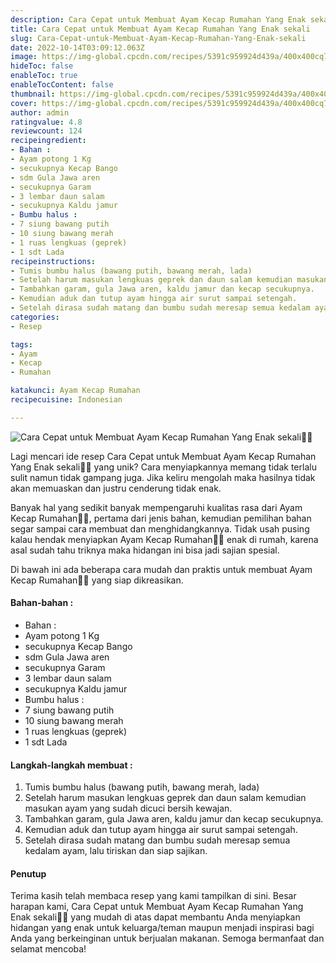 ```yaml
---
description: Cara Cepat untuk Membuat Ayam Kecap Rumahan Yang Enak sekali"
title: Cara Cepat untuk Membuat Ayam Kecap Rumahan Yang Enak sekali
slug: Cara-Cepat-untuk-Membuat-Ayam-Kecap-Rumahan-Yang-Enak-sekali
date: 2022-10-14T03:09:12.063Z
image: https://img-global.cpcdn.com/recipes/5391c959924d439a/400x400cq70/photo.jpg
hideToc: false
enableToc: true
enableTocContent: false
thumbnail: https://img-global.cpcdn.com/recipes/5391c959924d439a/400x400cq70/photo.jpg
cover: https://img-global.cpcdn.com/recipes/5391c959924d439a/400x400cq70/photo.jpg
author: admin
ratingvalue: 4.8
reviewcount: 124
recipeingredient:
- Bahan :
- Ayam potong 1 Kg
- secukupnya Kecap Bango
- sdm Gula Jawa aren
- secukupnya Garam
- 3 lembar daun salam
- secukupnya Kaldu jamur
- Bumbu halus :
- 7 siung bawang putih
- 10 siung bawang merah
- 1 ruas lengkuas (geprek)
- 1 sdt Lada
recipeinstructions:
- Tumis bumbu halus (bawang putih, bawang merah, lada)
- Setelah harum masukan lengkuas geprek dan daun salam kemudian masukan ayam yang sudah dicuci bersih kewajan.
- Tambahkan garam, gula Jawa aren, kaldu jamur dan kecap secukupnya.
- Kemudian aduk dan tutup ayam hingga air surut sampai setengah.
- Setelah dirasa sudah matang dan bumbu sudah meresap semua kedalam ayam, lalu tiriskan dan siap sajikan.
categories:
- Resep

tags:
- Ayam
- Kecap
- Rumahan

katakunci: Ayam Kecap Rumahan
recipecuisine: Indonesian

---
```


![Cara Cepat untuk Membuat Ayam Kecap Rumahan Yang Enak sekali👩‍🍳](https://img-global.cpcdn.com/recipes/5391c959924d439a/400x400cq70/photo.jpg)

Lagi mencari ide resep Cara Cepat untuk Membuat Ayam Kecap Rumahan Yang Enak sekali👩‍🍳 yang unik? Cara menyiapkannya memang tidak terlalu sulit namun tidak gampang juga. Jika keliru mengolah maka hasilnya tidak akan memuaskan dan justru cenderung tidak enak.

Banyak hal yang sedikit banyak mempengaruhi kualitas rasa dari Ayam Kecap Rumahan👩‍🍳, pertama dari jenis bahan, kemudian pemilihan bahan segar sampai cara membuat dan menghidangkannya. Tidak usah pusing kalau hendak menyiapkan Ayam Kecap Rumahan👩‍🍳 enak di rumah, karena asal sudah tahu triknya maka hidangan ini bisa jadi sajian spesial.

Di bawah ini ada beberapa cara mudah dan praktis untuk membuat Ayam Kecap Rumahan👩‍🍳 yang siap dikreasikan.

<!--inarticleads1-->

#### Bahan-bahan :

- Bahan :
- Ayam potong 1 Kg
- secukupnya Kecap Bango
- sdm Gula Jawa aren
- secukupnya Garam
- 3 lembar daun salam
- secukupnya Kaldu jamur
- Bumbu halus :
- 7 siung bawang putih
- 10 siung bawang merah
- 1 ruas lengkuas (geprek)
- 1 sdt Lada

<!--inarticleads2-->

#### Langkah-langkah membuat :

1. Tumis bumbu halus (bawang putih, bawang merah, lada)
1. Setelah harum masukan lengkuas geprek dan daun salam kemudian masukan ayam yang sudah dicuci bersih kewajan.
1. Tambahkan garam, gula Jawa aren, kaldu jamur dan kecap secukupnya.
1. Kemudian aduk dan tutup ayam hingga air surut sampai setengah.
1. Setelah dirasa sudah matang dan bumbu sudah meresap semua kedalam ayam, lalu tiriskan dan siap sajikan.

#### Penutup

Terima kasih telah membaca resep yang kami tampilkan di sini. Besar harapan kami, Cara Cepat untuk Membuat Ayam Kecap Rumahan Yang Enak sekali👩‍🍳 yang mudah di atas dapat membantu Anda menyiapkan hidangan yang enak untuk keluarga/teman maupun menjadi inspirasi bagi Anda yang berkeinginan untuk berjualan makanan. Semoga bermanfaat dan selamat mencoba!